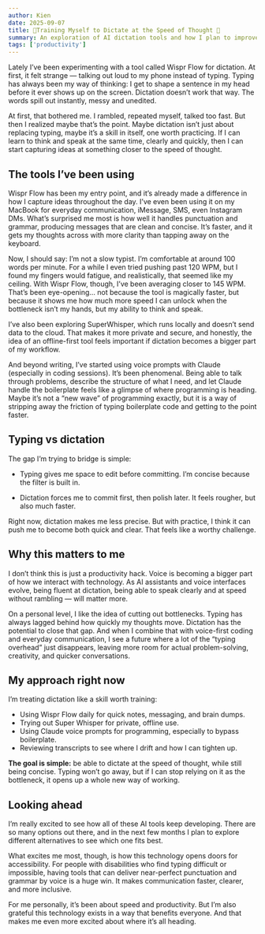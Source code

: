```yaml
---
author: Kien
date: 2025-09-07
title: 🎤Training Myself to Dictate at the Speed of Thought 🧠
summary: An exploration of AI dictation tools and how I plan to improve a new skill.
tags: ['productivity']
---
```


Lately I’ve been experimenting with a tool called Wispr Flow for dictation. At first, it felt strange — talking out loud to my phone instead of typing. Typing has always been my way of thinking: I get to shape a sentence in my head before it ever shows up on the screen. Dictation doesn’t work that way. The words spill out instantly, messy and unedited.

At first, that bothered me. I rambled, repeated myself, talked too fast. But then I realized maybe that’s the point. Maybe dictation isn’t just about replacing typing, maybe it’s a skill in itself, one worth practicing. If I can learn to think and speak at the same time, clearly and quickly, then I can start capturing ideas at something closer to the speed of thought.

## The tools I’ve been using

Wispr Flow has been my entry point, and it’s already made a difference in how I capture ideas throughout the day. I’ve even been using it on my MacBook for everyday communication, iMessage, SMS, even Instagram DMs. What’s surprised me most is how well it handles punctuation and grammar, producing messages that are clean and concise. It’s faster, and it gets my thoughts across with more clarity than tapping away on the keyboard.

Now, I should say: I’m not a slow typist. I’m comfortable at around 100 words per minute. For a while I even tried pushing past 120 WPM, but I found my fingers would fatigue, and realistically, that seemed like my ceiling. With Wispr Flow, though, I’ve been averaging closer to 145 WPM. That’s been eye-opening... not because the tool is magically faster, but because it shows me how much more speed I can unlock when the bottleneck isn’t my hands, but my ability to think and speak.

I’ve also been exploring SuperWhisper, which runs locally and doesn’t send data to the cloud. That makes it more private and secure, and honestly, the idea of an offline-first tool feels important if dictation becomes a bigger part of my workflow.

And beyond writing, I’ve started using voice prompts with Claude (especially in coding sessions). It’s been phenomenal. Being able to talk through problems, describe the structure of what I need, and let Claude handle the boilerplate feels like a glimpse of where programming is heading. Maybe it’s not a “new wave” of programming exactly, but it is a way of stripping away the friction of typing boilerplate code and getting to the point faster.

## Typing vs dictation

The gap I’m trying to bridge is simple:

- Typing gives me space to edit before committing. I’m concise because the filter is built in.

- Dictation forces me to commit first, then polish later. It feels rougher, but also much faster.

Right now, dictation makes me less precise. But with practice, I think it can push me to become both quick and clear. That feels like a worthy challenge.

## Why this matters to me

I don’t think this is just a productivity hack. Voice is becoming a bigger part of how we interact with technology. As AI assistants and voice interfaces evolve, being fluent at dictation, being able to speak clearly and at speed without rambling — will matter more.

On a personal level, I like the idea of cutting out bottlenecks. Typing has always lagged behind how quickly my thoughts move. Dictation has the potential to close that gap. And when I combine that with voice-first coding and everyday communication, I see a future where a lot of the “typing overhead” just disappears, leaving more room for actual problem-solving, creativity, and quicker conversations.

## My approach right now

I’m treating dictation like a skill worth training:

- Using Wispr Flow daily for quick notes, messaging, and brain dumps.
- Trying out Super Whisper for private, offline use.
- Using Claude voice prompts for programming, especially to bypass boilerplate.
- Reviewing transcripts to see where I drift and how I can tighten up.

**The goal is simple:** be able to dictate at the speed of thought, while still being concise. Typing won’t go away, but if I can stop relying on it as the bottleneck, it opens up a whole new way of working.

## Looking ahead

I’m really excited to see how all of these AI tools keep developing. There are so many options out there, and in the next few months I plan to explore different alternatives to see which one fits best.

What excites me most, though, is how this technology opens doors for accessibility. For people with disabilities who find typing difficult or impossible, having tools that can deliver near-perfect punctuation and grammar by voice is a huge win. It makes communication faster, clearer, and more inclusive.

For me personally, it’s been about speed and productivity. But I’m also grateful this technology exists in a way that benefits everyone. And that makes me even more excited about where it’s all heading.
